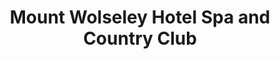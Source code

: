 ---
title: "Mount Wolseley Hotel Spa and Country Club"
address: " Mount Wolseley Hotel Spa and Country Club, Mount Wolseley Hotel, Tullow, Carlow"
tel: "00353 59 9180100"
county: "Carlow"
category: "Golf"
type: "Content"
lat: "52.800893"
lng: "-6.732388"
---